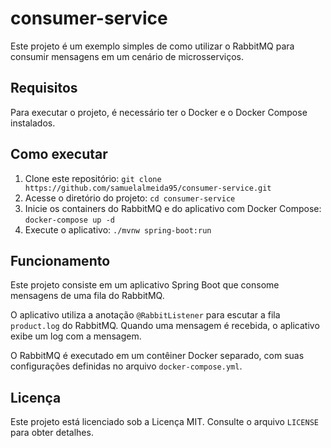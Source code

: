 # consumer-service

Este projeto é um exemplo simples de como utilizar o RabbitMQ para consumir mensagens em um cenário de microsserviços.

## Requisitos

Para executar o projeto, é necessário ter o Docker e o Docker Compose instalados.

## Como executar

1. Clone este repositório: `git clone https://github.com/samuelalmeida95/consumer-service.git`
2. Acesse o diretório do projeto: `cd consumer-service`
3. Inicie os containers do RabbitMQ e do aplicativo com Docker Compose: `docker-compose up -d`
4. Execute o aplicativo: `./mvnw spring-boot:run`

## Funcionamento

Este projeto consiste em um aplicativo Spring Boot que consome mensagens de uma fila do RabbitMQ.

O aplicativo utiliza a anotação `@RabbitListener` para escutar a fila `product.log` do RabbitMQ. Quando uma mensagem é recebida, o aplicativo exibe um log com a mensagem.

O RabbitMQ é executado em um contêiner Docker separado, com suas configurações definidas no arquivo `docker-compose.yml`.

## Licença

Este projeto está licenciado sob a Licença MIT. Consulte o arquivo `LICENSE` para obter detalhes.

